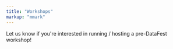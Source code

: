 ```yaml
---
title: "Workshops"
markup: "mmark"
---
```


Let us know if you're interested in running / hosting a pre-DataFest workshop!